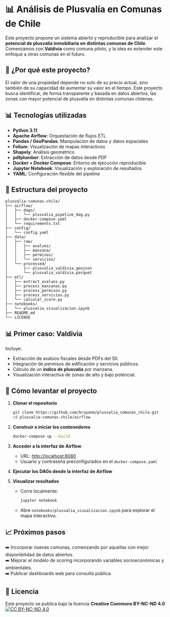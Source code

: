 
# 📊 Análisis de Plusvalía en Comunas de Chile

Este proyecto propone un sistema abierto y reproducible para analizar el **potencial de plusvalía inmobiliaria en distintas comunas de Chile**. Comenzamos con **Valdivia** como comuna piloto, y la idea es extender este enfoque a otras comunas en el futuro.

## 🌱 ¿Por qué este proyecto?

El valor de una propiedad depende no solo de su precio actual, sino también de su capacidad de aumentar su valor en el tiempo. Este proyecto busca identificar, de forma transparente y basada en datos abiertos, las zonas con mayor potencial de plusvalía en distintas comunas chilenas.

## 📊 Tecnologías utilizadas

- **Python 3.11**
- **Apache Airflow**: Orquestación de flujos ETL
- **Pandas / GeoPandas**: Manipulación de datos y datos espaciales
- **Folium**: Visualización de mapas interactivos
- **Shapely**: Análisis geométrico
- **pdfplumber**: Extracción de datos desde PDF
- **Docker + Docker Compose**: Entorno de ejecución reproducible
- **Jupyter Notebook**: Visualización y exploración de resultados
- **YAML**: Configuración flexible del pipeline

## 📁 Estructura del proyecto

```
plusvalia-comunas-chile/
├── airflow/
│   ├── dags/
│   │   └── plusvalia_pipeline_dag.py
│   ├── docker-compose.yaml
│   └── requirements.txt
├── config/
│   └── config.yaml
├── data/
│   ├── raw/
│   │   ├── avaluos/
│   │   ├── manzana/
│   │   ├── permisos/
│   │   └── servicios/
│   └── processed/
│       ├── plusvalia_valdivia.geojson
│       └── plusvalia_valdivia.parquet
├── etl/
│   ├── extract_avaluos.py
│   ├── process_manzanas.py
│   ├── process_permisos.py
│   ├── process_servicios.py
│   └── calcular_score.py
├── notebooks/
│   └── plusvalia_visualizacion.ipynb
├── README.md
└── LICENSE
```
## 📊 Primer caso: Valdivia

Incluye:
- Extracción de avalúos fiscales desde PDFs del SII.
- Integración de permisos de edificación y servicios públicos.
- Cálculo de un **índice de plusvalía** por manzana.
- Visualización interactiva de zonas de alto y bajo potencial.

## 🚀 Cómo levantar el proyecto

1. **Clonar el repositorio**
   ```bash
   git clone https://github.com/brayanm/plusvalia_comunas_chile.git
   cd plusvalia-comunas-chile/airflow
   ```

2. **Construir e iniciar los contenedores**
   ```bash
   docker-compose up --build
   ```

3. **Acceder a la interfaz de Airflow**
   - URL: [http://localhost:8080](http://localhost:8080)
   - Usuario y contraseña preconfigurados en el `docker-compose.yaml`

4. **Ejecutar los DAGs desde la interfaz de Airflow**

5. **Visualizar resultados**
   - Corre localmente:
     ```bash
     jupyter notebook
     ```
   - Abre `notebooks/plusvalia_visualizacion.ipynb` para explorar el mapa interactivo.

## 📈 Próximos pasos

➡️ Incorporar nuevas comunas, comenzando por aquellas con mejor disponibilidad de datos abiertos.  
➡️ Mejorar el modelo de scoring incorporando variables socioeconómicas y ambientales.  
➡️ Publicar dashboards web para consulta pública.

## 📖 Licencia

Este proyecto se publica bajo la licencia **Creative Commons BY-NC-ND 4.0**  
[![CC BY-NC-ND 4.0](https://licensebuttons.net/l/by-nc-nd/4.0/88x31.png)](https://creativecommons.org/licenses/by-nc-nd/4.0/)

